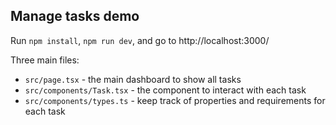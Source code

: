 ## Manage tasks demo

Run `npm install`, `npm run dev`, and go to http://localhost:3000/

Three main files:
- `src/page.tsx` - the main dashboard to show all tasks
- `src/components/Task.tsx` - the component to interact with each task
- `src/components/types.ts` - keep track of properties and requirements for each task
